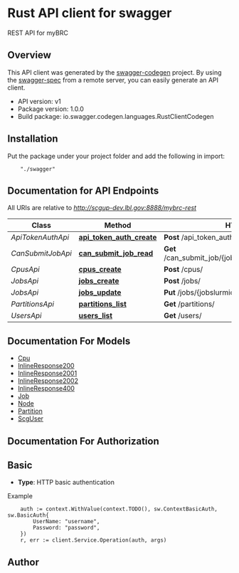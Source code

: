# Rust API client for swagger

REST API for myBRC

## Overview
This API client was generated by the [swagger-codegen](https://github.com/swagger-api/swagger-codegen) project.  By using the [swagger-spec](https://github.com/swagger-api/swagger-spec) from a remote server, you can easily generate an API client.

- API version: v1
- Package version: 1.0.0
- Build package: io.swagger.codegen.languages.RustClientCodegen

## Installation
Put the package under your project folder and add the following in import:
```
    "./swagger"
```

## Documentation for API Endpoints

All URIs are relative to *http://scgup-dev.lbl.gov:8888/mybrc-rest*

Class | Method | HTTP request | Description
------------ | ------------- | ------------- | -------------
*ApiTokenAuthApi* | [**api_token_auth_create**](docs/ApiTokenAuthApi.md#api_token_auth_create) | **Post** /api_token_auth/ | 
*CanSubmitJobApi* | [**can_submit_job_read**](docs/CanSubmitJobApi.md#can_submit_job_read) | **Get** /can_submit_job/{job_cost}/{user_id}/{account_id}/ | 
*CpusApi* | [**cpus_create**](docs/CpusApi.md#cpus_create) | **Post** /cpus/ | 
*JobsApi* | [**jobs_create**](docs/JobsApi.md#jobs_create) | **Post** /jobs/ | 
*JobsApi* | [**jobs_update**](docs/JobsApi.md#jobs_update) | **Put** /jobs/{jobslurmid}/ | 
*PartitionsApi* | [**partitions_list**](docs/PartitionsApi.md#partitions_list) | **Get** /partitions/ | 
*UsersApi* | [**users_list**](docs/UsersApi.md#users_list) | **Get** /users/ | 


## Documentation For Models

 - [Cpu](docs/Cpu.md)
 - [InlineResponse200](docs/InlineResponse200.md)
 - [InlineResponse2001](docs/InlineResponse2001.md)
 - [InlineResponse2002](docs/InlineResponse2002.md)
 - [InlineResponse400](docs/InlineResponse400.md)
 - [Job](docs/Job.md)
 - [Node](docs/Node.md)
 - [Partition](docs/Partition.md)
 - [ScgUser](docs/ScgUser.md)


## Documentation For Authorization

## Basic
- **Type**: HTTP basic authentication

Example
```
	auth := context.WithValue(context.TODO(), sw.ContextBasicAuth, sw.BasicAuth{
		UserName: "username",
		Password: "password",
	})
    r, err := client.Service.Operation(auth, args)
```

## Author



